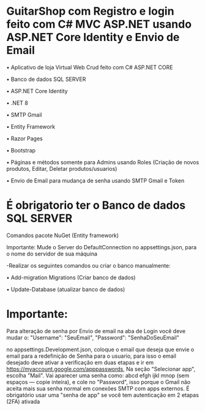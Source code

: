 # GuitarShop com Registro e login feito com C# MVC ASP.NET usando ASP.NET Core Identity e Envio de Email

• Aplicativo de loja Virtual Web Crud feito com C# ASP.NET CORE

• Banco de dados SQL SERVER

• ASP.NET Core Identity
 
• .NET 8
 
• SMTP Gmail

• Entity Framework

• Razor Pages

• Bootstrap

• Páginas e métodos somente para Admins usando Roles (Criação de novos produtos, Editar, Deletar produtos/usuarios)

• Envio de Email para mudança de senha usando SMTP Gmail e Token

# É obrigatorio ter o Banco de dados SQL SERVER
Comandos pacote NuGet (Entity framework)


  Importante: Mude o Server do DefaultConnection no appsettings.json, para o nome do servidor de sua máquina

  -Realizar os seguintes comandos ou criar o banco manualmente:
  
  • Add-migration Migrations (Criar banco de dados)
  
  • Update-Database (atualizar banco de dados)

# Importante:
Para alteração de senha por Envio de email na aba de Login você deve mudar o:
        "Username": "SeuEmail",
        "Password": "SenhaDoSeuEmail"

no appsettings.Development.json, coloque o email que deseja que envie o email para a redefinição de Senha para o usuario, para isso o email desejado deve ativar a verificação em duas etapas e ir em https://myaccount.google.com/apppasswords, Na seção "Selecionar app", escolha "Mail". Vai aparecer uma senha como: abcd efgh ijkl mnop (sem espaços — copie inteira), e cole no "Password", isso porque o Gmail não aceita mais sua senha normal em conexões SMTP com apps externos. É obrigatório usar uma "senha de app" se você tem autenticação em 2 etapas (2FA) ativada
  
 
